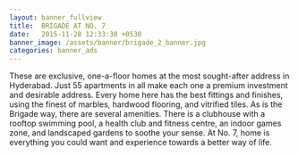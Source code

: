 ```yaml
---
layout: banner_fullview
title:  BRIGADE AT NO. 7
date:   2015-11-28 12:33:30 +0530
banner_image: /assets/banner/brigade_2_banner.jpg
categories: banner_ads
---
```


These are exclusive, one-a-floor homes at the most sought-after address in Hyderabad. Just 55 apartments in all make each one a premium investment and desirable address. Every home here has the best fittings and finishes, using the finest of marbles, hardwood flooring, and vitrified tiles. As is the Brigade way, there are several amenities. There is a clubhouse with a rooftop swimming pool, a health club and fitness centre, an indoor games zone, and landscaped gardens to soothe your sense. At No. 7, home is everything you could want and experience towards a better way of life.